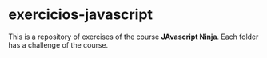 # exercicios-javascript

This is a repository of exercises of the course **JAvascript Ninja**.
Each folder has a challenge of the course.

